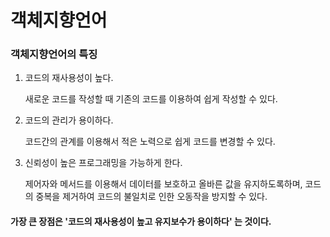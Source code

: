 # 객체지향언어

### 객체지향언어의 특징

1. 코드의 재사용성이 높다.

   새로운 코드를 작성할 때 기존의 코드를 이용하여 쉽게 작성할 수 있다.

2. 코드의 관리가 용이하다.

   코드간의 관계를 이용해서 적은 노력으로 쉽게 코드를 변경할 수 있다.

3. 신뢰성이 높은 프로그래밍을 가능하게 한다.

   제어자와 메서드를 이용해서 데이터를 보호하고 올바른 값을 유지하도록하며, 코드의 중복을 제거하여 코드의 불일치로 인한 오동작을 방지할 수 있다.



#### 가장 큰 장점은 '코드의 재사용성이 높고 유지보수가 용이하다' 는 것이다.



